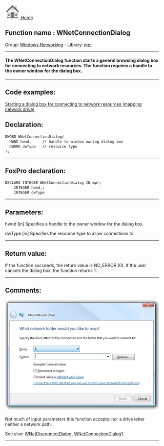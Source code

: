 [<img src="../../images/home.png"> Home ](https://github.com/VFPX/Win32API)  

## Function name : WNetConnectionDialog
Group: [Windows Networking](../../functions_group.md#Windows_Networking)  -  Library: [mpr](../../Libraries.md#mpr)  
***  


#### The WNetConnectionDialog function starts a general browsing dialog box for connecting to network resources. The function requires a handle to the owner window for the dialog box.
***  


## Code examples:
[Starting a dialog box for connecting to network resources (mapping network drive)](../../samples/sample_309.md)  

## Declaration:
```foxpro  
DWORD WNetConnectionDialog(
  HWND hwnd,     // handle to window owning dialog box
  DWORD dwType   // resource type
);  
```  
***  


## FoxPro declaration:
```foxpro  
DECLARE INTEGER WNetConnectionDialog IN mpr;
	INTEGER hwnd,;
	INTEGER dwType  
```  
***  


## Parameters:
hwnd 
[in] Specifies a handle to the owner window for the dialog box. 

dwType 
[in] Specifies the resource type to allow connections to.   
***  


## Return value:
If the function succeeds, the return value is NO_ERROR (0). If the user cancels the dialog box, the function returns 1.  
***  


## Comments:

![](../../images/mapnetworkdrive_dlg.jpg)

Not much of input parameters this function accepts: nor a drive letter neither a network path.  
  
See also: [WNetDisconnectDialog](../mpr/WNetDisconnectDialog.md), [WNetConnectionDialog1](../mpr/WNetConnectionDialog1.md).  
  
***  

